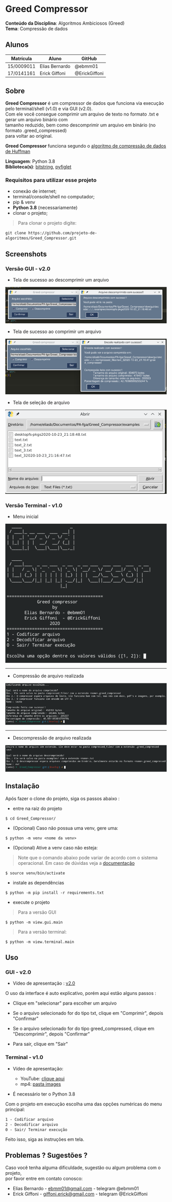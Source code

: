 # Greed Compressor

**Conteúdo da Disciplina**: Algoritmos Ambiciosos (Greed)<br>
**Tema**: Compressão de dados

## Alunos
|Matrícula | Aluno | GitHub |
| -- | -- | -- |
| 15/0009011  |  Elias Bernardo | @ebmm01
| 17/0141161  |  Erick Giffoni | @ErickGiffoni

## Sobre 

**Greed Compressor** é um compressor de dados que funciona via execução pelo terminal/shell (v1.0) e via GUI (v2.0). <br>
Com ele você consegue comprimir um arquivo de texto no formato .txt  e gerar um arquivo binário com  <br> tamanho reduzido, bem como descomprimir um arquivo em binário (no formato .greed_compressed) <br>para voltar ao original.<br>

**Greed Compressor** funciona segundo o [algoritmo de compressão de dados de Huffman](https://en.wikipedia.org/wiki/Huffman_coding)


**Linguagem**: Python 3.8<br>
**Biblioteca(s)**: [bitstring](https://pypi.org/project/bitstring/), [pyfiglet](https://pypi.org/project/pyfiglet/0.7.5/)

### Requisitos para utilizar esse projeto

- conexão de internet;<br>
- terminal/console/shell no computador;<br>
- pip & venv
- **Python 3.8** (necessariamente)
- clonar o projeto;

> Para clonar o projeto digite:

    git clone https://github.com/projeto-de-algoritmos/Greed_Compressor.git

## Screenshots

### Versão GUI - v2.0

- Tela de sucesso ao descomprimir um arquivo

![](images/gui_descrompressed.png)

- Tela de sucesso ao comprimir um arquivo

![](images/gui_compressed.png)

- Tela de seleção de arquivo

![](images/gui_file_select.png)

### Versão Terminal - v1.0

- Menu inicial

![](images/terminal_home.png)

<hr>

- Compressão de arquivo realizada

![](images/terminal_compressed.png)

<hr>

- Descompressão de arquivo realizada

![](images/terminal_descrompressed.png)

## Instalação 

Após fazer o clone do projeto, siga os passos abaixo :

- entre na raiz do projeto

>
    $ cd Greed_Compressor/

- (Opcional) Caso não possua uma venv, gere uma:

>
    $ python -m venv <nome da venv>

- (Opcional) Ative a venv caso não esteja:

> Note que o comando abaixo pode variar de acordo com o sistema operacional. Em caso de dúvidas veja a [documentação](https://docs.python.org/pt-br/dev/library/venv.html)
>
    $ source venv/bin/activate

- instale as dependências

>
    $ python -m pip install -r requirements.txt

- execute o projeto

> Para a versão GUI
>
    $ python -m view.gui.main

> Para a versão terminal:
>
    $ python -m view.terminal.main


## Uso 

### GUI - v2.0

- Vídeo de apresentação : [v2.0](https://youtu.be/txIvJ-PFVrY)

O uso da interface é auto explicativo, porém aqui estão alguns passos :

- Clique em "selecionar" para escolher um arquivo

- Se o arquivo selecionado for do tipo txt, clique em "Comprimir", depois "Confirmar"

- Se o arquivo selecionado for do tipo greed_compressed, clique em "Descomprimir", depois "Confirmar"

- Para sair, clique em "Sair"

### Terminal - v1.0

- Vídeo de apresentação:
    - YouTube: [clique aqui](https://youtu.be/cgA7xKcNwN4)
    - mp4: [pasta images](./images/terminal_video.mp4)

- É necessário ter o Python 3.8

Com o projeto em execução escolha uma das opções numéricas do menu principal:

````
1 - Codificar arquivo
2 - Decodificar arquivo
0 - Sair/ Terminar execução
````
Feito isso, siga as instruções em tela.

## Problemas ? Sugestões ?

Caso você tenha alguma dificuldade, sugestão ou algum problema com o projeto,<br>
por favor entre em contato conosco:

- Elias Bernardo - ebmm01@gmail.com - telegram @ebmm01
- Erick Giffoni - giffoni.erick@gmail.com - telegram @ErickGiffoni<br>





